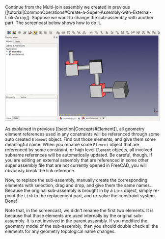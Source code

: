 Continue from the Multi-join assembly we created in previous 
[[tutorial|CommonOperations#Create-a-Super-Assembly-with-External-Link-Array]]. 
Suppose we want to change the sub-assembly with another part. The screencast
below shows how to do it.

![Screencast3](https://github.com/realthunder/files/blob/master/screencast/asm3/asm-replace-part.gif)

As explained in previous [[section|Concepts#Element]], all geometry element
references used in any constraints will be referenced through some auto created
`Element` object. Find out those elements, and give them some meaningful name.
When you rename some `Element` object that are referenced by some constraint,
or high level `Element` objects, all involved subname references will be
automatically updated. Be careful, though. If you are editing an external
assembly that are referenced in some other super assembly file that are not
currently opened in FreeCAD, you will obviously break the link reference. 

Now, to replace the sub-assembly, manually create the corresponding elements
with selection, drag and drop, and give them the same names. Because the
original sub-assembly is brought in by a `Link` object, simply re-point the
`Link` to the replacement part, and re-solve the constraint system. Done!

Note that, in the screencast, we didn't rename the first two elements. It is
because that those elements are used internally by the original sub-assembly. It
is not involved in the parent assembly. If you modified the geometry model of
the sub-assembly, then you should double check all the elements for any geometry
topological name changes.



